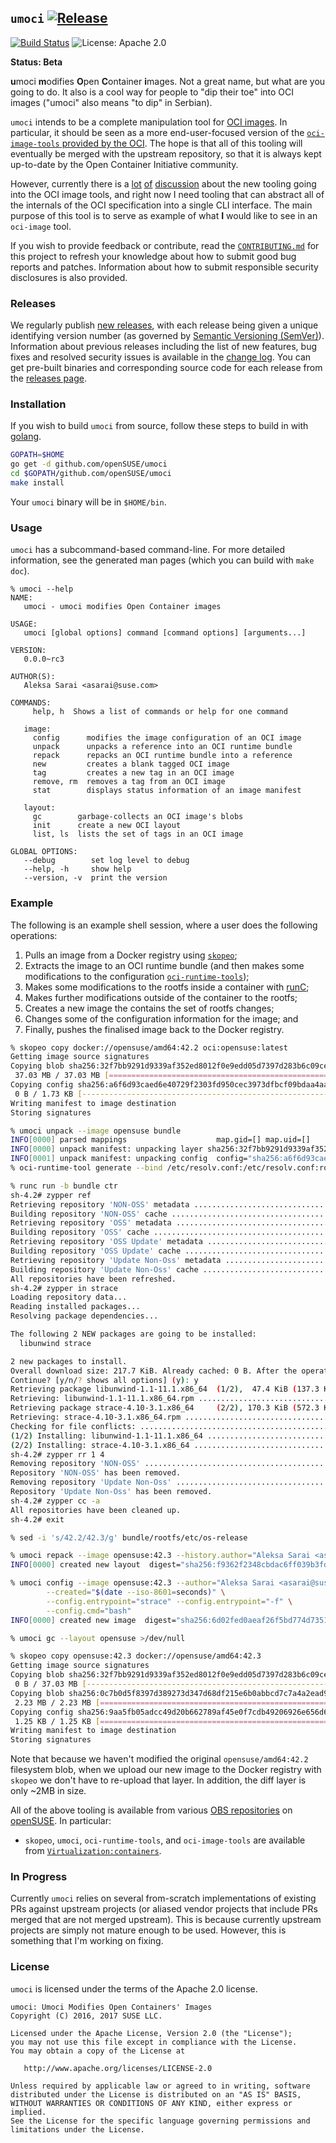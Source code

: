 ## `umoci` [![Release](https://img.shields.io/github/release/openSUSE/umoci.svg)](https://github.com/openSUSE/umoci/releases/latest) ###

[![Build Status](https://img.shields.io/travis/openSUSE/umoci/master.svg)](https://travis-ci.org/openSUSE/umoci)
![License: Apache 2.0](https://img.shields.io/github/license/openSUSE/umoci.svg)

**Status: Beta**

**u**moci **m**odifies **O**pen **C**ontainer **i**mages. Not a great name, but
what are you going to do. It also is a cool way for people to "dip their toe"
into OCI images ("umoci" also means "to dip" in Serbian).

`umoci` intends to be a complete manipulation tool for [OCI images][oci-image-spec].
In particular, it should be seen as a more end-user-focused version of the
[`oci-image-tools` provided by the OCI][oci-image-tools]. The hope is that all
of this tooling will eventually be merged with the upstream repository, so that
it is always kept up-to-date by the Open Container Initiative community.

However, currently there is a [lot][disc-1] [of][disc-2] [discussion][disc-3]
about the new tooling going into the OCI image tools, and right now I need
tooling that can abstract all of the internals of the OCI specification into a
single CLI interface. The main purpose of this tool is to serve as example of
what **I** would like to see in an `oci-image` tool.

If you wish to provide feedback or contribute, read the
[`CONTRIBUTING.md`][contributing] for this project to refresh your knowledge
about how to submit good bug reports and patches. Information about how to
submit responsible security disclosures is also provided.

[oci-image-spec]: https://github.com/opencontainers/image-spec
[oci-image-tools]: https://github.com/opencontainers/image-tools
[disc-1]: https://github.com/opencontainers/image-spec/pull/411
[disc-2]: https://github.com/opencontainers/image-tools/pull/5
[disc-3]: https://github.com/opencontainers/image-tools/pull/8
[contributing]: /CONTRIBUTING.md

### Releases ###

We regularly publish [new releases][releases], with each release being given a
unique identifying version number (as governed by [Semantic Versioning
(SemVer)][semver]). Information about previous releases including the list of
new features, bug fixes and resolved security issues is available in the
[change log][changelog]. You can get pre-built binaries and corresponding
source code for each release from the [releases page][releases].

[semver]: http://semver.org/
[changelog]: /CHANGELOG.md
[releases]: https://github.com/openSUSE/umoci/releases

### Installation ###

If you wish to build `umoci` from source, follow these steps to build in with
[golang](https://golang.org).

```bash
GOPATH=$HOME
go get -d github.com/openSUSE/umoci
cd $GOPATH/github.com/openSUSE/umoci
make install
```

Your `umoci` binary will be in `$HOME/bin`.

### Usage ###

`umoci` has a subcommand-based command-line. For more detailed information, see
the generated man pages (which you can build with `make doc`).

```
% umoci --help
NAME:
   umoci - umoci modifies Open Container images

USAGE:
   umoci [global options] command [command options] [arguments...]

VERSION:
   0.0.0~rc3

AUTHOR(S):
   Aleksa Sarai <asarai@suse.com>

COMMANDS:
     help, h  Shows a list of commands or help for one command

   image:
     config      modifies the image configuration of an OCI image
     unpack      unpacks a reference into an OCI runtime bundle
     repack      repacks an OCI runtime bundle into a reference
     new         creates a blank tagged OCI image
     tag         creates a new tag in an OCI image
     remove, rm  removes a tag from an OCI image
     stat        displays status information of an image manifest

   layout:
     gc        garbage-collects an OCI image's blobs
     init      create a new OCI layout
     list, ls  lists the set of tags in an OCI image

GLOBAL OPTIONS:
   --debug        set log level to debug
   --help, -h     show help
   --version, -v  print the version
```

### Example ###

The following is an example shell session, where a user does the following operations:

1. Pulls an image from a Docker registry using [`skopeo`](https://github.com/projectatomic/skopeo);
2. Extracts the image to an OCI runtime bundle (and then makes some
   modifications to the configuration [`oci-runtime-tools`][oci-runtime-tools]);
2. Makes some modifications to the rootfs inside a container with [runC](https://github.com/opencontainers/runc);
3. Makes further modifications outside of the container to the rootfs;
4. Creates a new image the contains the set of rootfs changes;
5. Changes some of the configuration information for the image; and
6. Finally, pushes the finalised image back to the Docker registry.

```sh
% skopeo copy docker://opensuse/amd64:42.2 oci:opensuse:latest
Getting image source signatures
Copying blob sha256:32f7bb9291d9339af352ed8012f0e9edd05d7397d283b6c09ce604d2ecfc5d07
 37.03 MB / 37.03 MB [=========================================================]
Copying config sha256:a6f6d93caed6e40729f2303fd950cec3973dfbcf09bdaa4aab247618f716c9cb
 0 B / 1.73 KB [---------------------------------------------------------------]
Writing manifest to image destination
Storing signatures

% umoci unpack --image opensuse bundle
INFO[0000] parsed mappings                    map.gid=[] map.uid=[]
INFO[0000] unpack manifest: unpacking layer sha256:32f7bb9291d9339af352ed8012f0e9edd05d7397d283b6c09ce604d2ecfc5d07  diffid="sha256:bb6447f230852c3e1e07fb5c5d50ec3960bbf15786660f4519ade03dc6237ca1"
INFO[0001] unpack manifest: unpacking config  config="sha256:a6f6d93caed6e40729f2303fd950cec3973dfbcf09bdaa4aab247618f716c9cb"
% oci-runtime-tool generate --bind /etc/resolv.conf:/etc/resolv.conf:ro --linux-namespace-remove network --template bundle/config.json > bundle/config.json.tmp && mv bundle/config.json{.tmp,}

% runc run -b bundle ctr
sh-4.2# zypper ref
Retrieving repository 'NON-OSS' metadata ................................[done]
Building repository 'NON-OSS' cache .....................................[done]
Retrieving repository 'OSS' metadata ....................................[done]
Building repository 'OSS' cache .........................................[done]
Retrieving repository 'OSS Update' metadata .............................[done]
Building repository 'OSS Update' cache ..................................[done]
Retrieving repository 'Update Non-Oss' metadata .........................[done]
Building repository 'Update Non-Oss' cache ..............................[done]
All repositories have been refreshed.
sh-4.2# zypper in strace
Loading repository data...
Reading installed packages...
Resolving package dependencies...

The following 2 NEW packages are going to be installed:
  libunwind strace

2 new packages to install.
Overall download size: 217.7 KiB. Already cached: 0 B. After the operation, additional 709.6 KiB will be used.
Continue? [y/n/? shows all options] (y): y
Retrieving package libunwind-1.1-11.1.x86_64  (1/2),  47.4 KiB (137.3 KiB unpacked)
Retrieving: libunwind-1.1-11.1.x86_64.rpm ...............................[done]
Retrieving package strace-4.10-3.1.x86_64     (2/2), 170.3 KiB (572.3 KiB unpacked)
Retrieving: strace-4.10-3.1.x86_64.rpm ..................................[done]
Checking for file conflicts: ............................................[done]
(1/2) Installing: libunwind-1.1-11.1.x86_64 .............................[done]
(2/2) Installing: strace-4.10-3.1.x86_64 ................................[done]
sh-4.2# zypper rr 1 4
Removing repository 'NON-OSS' ...........................................[done]
Repository 'NON-OSS' has been removed.
Removing repository 'Update Non-Oss' ....................................[done]
Repository 'Update Non-Oss' has been removed.
sh-4.2# zypper cc -a
All repositories have been cleaned up.
sh-4.2# exit

% sed -i 's/42.2/42.3/g' bundle/rootfs/etc/os-release

% umoci repack --image opensuse:42.3 --history.author="Aleksa Sarai <asarai@suse.com>" bundle
INFO[0000] created new layout  digest="sha256:f9362f2348cbdac6ff039b3fd470900912ed06169d4c9ff420db40f015a00224" mediatype="application/vnd.oci.image.manifest.v1+json" size=566

% umoci config --image opensuse:42.3 --author="Aleksa Sarai <asarai@suse.com>" \
		--created="$(date --iso-8601=seconds)" \
		--config.entrypoint="strace" --config.entrypoint="-f" \
		--config.cmd="bash"
INFO[0000] created new image  digest="sha256:6d02fed0aeaf26f5bd774d7351d1cb06a887aabfeb9aeaa949d5c2efdc0b8cbd" mediatype="application/vnd.oci.image.manifest.v1+json" size=566

% umoci gc --layout opensuse >/dev/null

% skopeo copy opensuse:42.3 docker://opensuse/amd64:42.3
Getting image source signatures
Copying blob sha256:32f7bb9291d9339af352ed8012f0e9edd05d7397d283b6c09ce604d2ecfc5d07
 0 B / 37.03 MB [--------------------------------------------------------------]
Copying blob sha256:0c7b0d5f8397d389273d347d68df215e6b0abbcd7c7a4a2ead93030312c9310b
 2.23 MB / 2.23 MB [===========================================================]
Copying config sha256:9aa5fb05adcc49d20b662789af45e0f7cdb49206926e656d6ea11c7e7504461d
 1.25 KB / 1.25 KB [===========================================================]
Writing manifest to image destination
Storing signatures
```

Note that because we haven't modified the original `opensuse/amd64:42.2`
filesystem blob, when we upload our new image to the Docker registry with
`skopeo` we don't have to re-upload that layer. In addition, the diff layer is
only ~2MB in size.

All of the above tooling is available from various [OBS repositories][obs] on
[openSUSE][opensuse]. In particular:

* `skopeo`, `umoci`, `oci-runtime-tools`, and `oci-image-tools` are available
  from [`Virtualization:containers`][obs-vc].

[opensuse]: https://www.opensuse.org/
[oci-runtime-tools]: https://github.com/opencontainers/image-tools
[obs]: https://build.opensuse.org/
[obs-vc]: https://build.opensuse.org/project/show/Virtualization:containers

### In Progress ###

Currently `umoci` relies on several from-scratch implementations of existing
PRs against upstream projects (or aliased vendor projects that include PRs
merged that are not merged upstream). This is because currently upstream
projects are simply not mature enough to be used. However, this is something
that I'm working on fixing.

### License ###

`umoci` is licensed under the terms of the Apache 2.0 license.

```
umoci: Umoci Modifies Open Containers' Images
Copyright (C) 2016, 2017 SUSE LLC.

Licensed under the Apache License, Version 2.0 (the "License");
you may not use this file except in compliance with the License.
You may obtain a copy of the License at

   http://www.apache.org/licenses/LICENSE-2.0

Unless required by applicable law or agreed to in writing, software
distributed under the License is distributed on an "AS IS" BASIS,
WITHOUT WARRANTIES OR CONDITIONS OF ANY KIND, either express or implied.
See the License for the specific language governing permissions and
limitations under the License.
```
